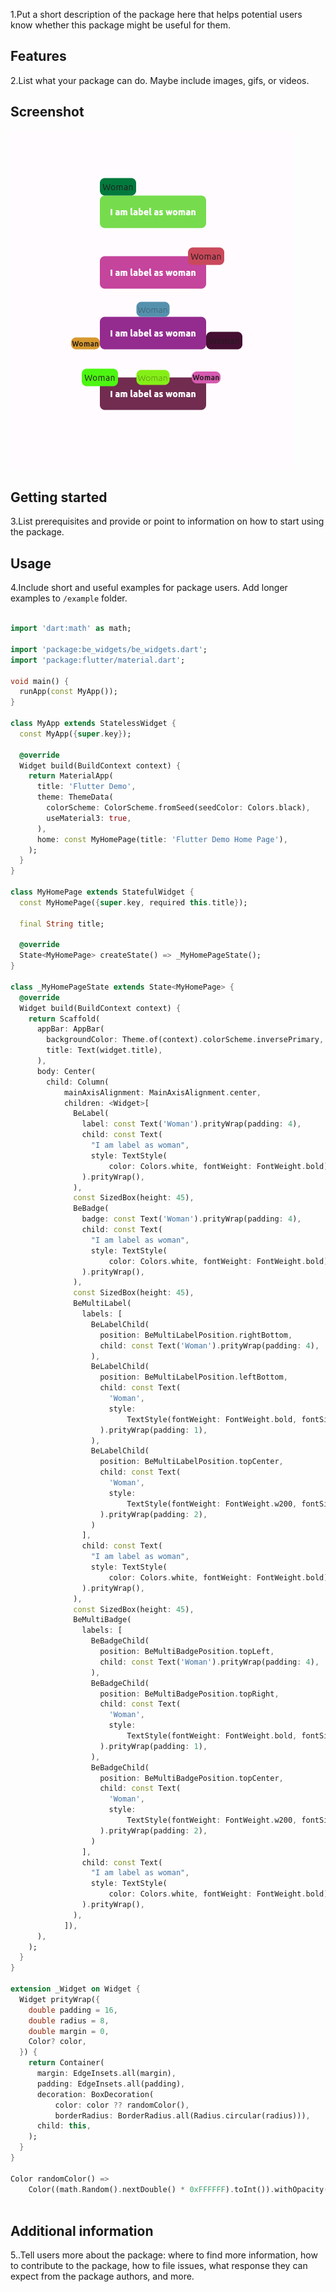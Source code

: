 <!--
This README describes the package. If you publish this package to pub.dev,
this README's contents appear on the landing page for your package.

For information about how to write a good package README, see the guide for
[writing package pages](https://dart.dev/guides/libraries/writing-package-pages).

For general information about developing packages, see the Dart guide for
[creating packages](https://dart.dev/guides/libraries/create-library-packages)
and the Flutter guide for
[developing packages and plugins](https://flutter.dev/developing-packages).
-->

1.Put a short description of the package here that helps potential users
know whether this package might be useful for them.

## Features


2.List what your package can do. Maybe include images, gifs, or videos.

## Screenshot
  ![Alt text](./screenshots/screen-shot-1.png)

## Getting started

3.List prerequisites and provide or point to information on how to
start using the package.

## Usage

4.Include short and useful examples for package users. Add longer examples
to `/example` folder.

```dart

import 'dart:math' as math;

import 'package:be_widgets/be_widgets.dart';
import 'package:flutter/material.dart';

void main() {
  runApp(const MyApp());
}

class MyApp extends StatelessWidget {
  const MyApp({super.key});

  @override
  Widget build(BuildContext context) {
    return MaterialApp(
      title: 'Flutter Demo',
      theme: ThemeData(
        colorScheme: ColorScheme.fromSeed(seedColor: Colors.black),
        useMaterial3: true,
      ),
      home: const MyHomePage(title: 'Flutter Demo Home Page'),
    );
  }
}

class MyHomePage extends StatefulWidget {
  const MyHomePage({super.key, required this.title});

  final String title;

  @override
  State<MyHomePage> createState() => _MyHomePageState();
}

class _MyHomePageState extends State<MyHomePage> {
  @override
  Widget build(BuildContext context) {
    return Scaffold(
      appBar: AppBar(
        backgroundColor: Theme.of(context).colorScheme.inversePrimary,
        title: Text(widget.title),
      ),
      body: Center(
        child: Column(
            mainAxisAlignment: MainAxisAlignment.center,
            children: <Widget>[
              BeLabel(
                label: const Text('Woman').prityWrap(padding: 4),
                child: const Text(
                  "I am label as woman",
                  style: TextStyle(
                      color: Colors.white, fontWeight: FontWeight.bold),
                ).prityWrap(),
              ),
              const SizedBox(height: 45),
              BeBadge(
                badge: const Text('Woman').prityWrap(padding: 4),
                child: const Text(
                  "I am label as woman",
                  style: TextStyle(
                      color: Colors.white, fontWeight: FontWeight.bold),
                ).prityWrap(),
              ),
              const SizedBox(height: 45),
              BeMultiLabel(
                labels: [
                  BeLabelChild(
                    position: BeMultiLabelPosition.rightBottom,
                    child: const Text('Woman').prityWrap(padding: 4),
                  ),
                  BeLabelChild(
                    position: BeMultiLabelPosition.leftBottom,
                    child: const Text(
                      'Woman',
                      style:
                          TextStyle(fontWeight: FontWeight.bold, fontSize: 12),
                    ).prityWrap(padding: 1),
                  ),
                  BeLabelChild(
                    position: BeMultiLabelPosition.topCenter,
                    child: const Text(
                      'Woman',
                      style:
                          TextStyle(fontWeight: FontWeight.w200, fontSize: 14),
                    ).prityWrap(padding: 2),
                  )
                ],
                child: const Text(
                  "I am label as woman",
                  style: TextStyle(
                      color: Colors.white, fontWeight: FontWeight.bold),
                ).prityWrap(),
              ),
              const SizedBox(height: 45),
              BeMultiBadge(
                labels: [
                  BeBadgeChild(
                    position: BeMultiBadgePosition.topLeft,
                    child: const Text('Woman').prityWrap(padding: 4),
                  ),
                  BeBadgeChild(
                    position: BeMultiBadgePosition.topRight,
                    child: const Text(
                      'Woman',
                      style:
                          TextStyle(fontWeight: FontWeight.bold, fontSize: 12),
                    ).prityWrap(padding: 1),
                  ),
                  BeBadgeChild(
                    position: BeMultiBadgePosition.topCenter,
                    child: const Text(
                      'Woman',
                      style:
                          TextStyle(fontWeight: FontWeight.w200, fontSize: 14),
                    ).prityWrap(padding: 2),
                  )
                ],
                child: const Text(
                  "I am label as woman",
                  style: TextStyle(
                      color: Colors.white, fontWeight: FontWeight.bold),
                ).prityWrap(),
              ),
            ]),
      ),
    );
  }
}

extension _Widget on Widget {
  Widget prityWrap({
    double padding = 16,
    double radius = 8,
    double margin = 0,
    Color? color,
  }) {
    return Container(
      margin: EdgeInsets.all(margin),
      padding: EdgeInsets.all(padding),
      decoration: BoxDecoration(
          color: color ?? randomColor(),
          borderRadius: BorderRadius.all(Radius.circular(radius))),
      child: this,
    );
  }
}

Color randomColor() =>
    Color((math.Random().nextDouble() * 0xFFFFFF).toInt()).withOpacity(1.0);



```

## Additional information

5..Tell users more about the package: where to find more information, how to
contribute to the package, how to file issues, what response they can expect
from the package authors, and more.
